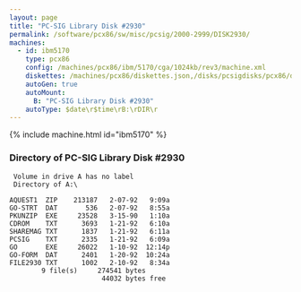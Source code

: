 ```yaml
---
layout: page
title: "PC-SIG Library Disk #2930"
permalink: /software/pcx86/sw/misc/pcsig/2000-2999/DISK2930/
machines:
  - id: ibm5170
    type: pcx86
    config: /machines/pcx86/ibm/5170/cga/1024kb/rev3/machine.xml
    diskettes: /machines/pcx86/diskettes.json,/disks/pcsigdisks/pcx86/diskettes.json
    autoGen: true
    autoMount:
      B: "PC-SIG Library Disk #2930"
    autoType: $date\r$time\rB:\rDIR\r
---
```


{% include machine.html id="ibm5170" %}

### Directory of PC-SIG Library Disk #2930

     Volume in drive A has no label
     Directory of A:\

    AQUEST1  ZIP    213187   2-07-92   9:09a
    GO-STRT  DAT       536   2-07-92   8:55a
    PKUNZIP  EXE     23528   3-15-90   1:10a
    CDROM    TXT      3693   1-21-92   6:10a
    SHAREMAG TXT      1837   1-21-92   6:11a
    PCSIG    TXT      2335   1-21-92   6:09a
    GO       EXE     26022   1-10-92  12:14p
    GO-FORM  DAT      2401   1-20-92  10:24a
    FILE2930 TXT      1002   2-10-92   8:34a
            9 file(s)     274541 bytes
                           44032 bytes free
